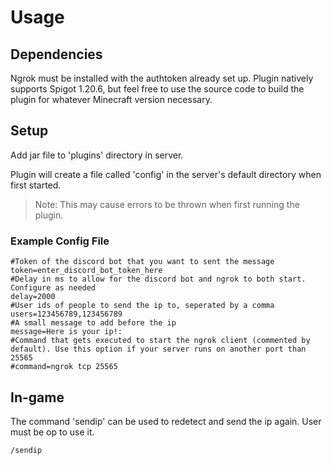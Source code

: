 # Usage

## Dependencies

Ngrok must be installed with the authtoken already set up. Plugin natively supports Spigot 1.20.6, but feel free to use the source code to build the plugin for whatever Minecraft version necessary.

## Setup

Add jar file to 'plugins' directory in server.

Plugin will create a file called 'config' in the server's default directory when first started.
>Note: This may cause errors to be thrown when first running the plugin.

### Example Config File

```
#Token of the discord bot that you want to sent the message
token=enter_discord_bot_token_here
#Delay in ms to allow for the discord bot and ngrok to both start. Configure as needed
delay=2000
#User ids of people to send the ip to, seperated by a comma
users=123456789,123456789
#A small message to add before the ip
message=Here is your ip!:
#Command that gets executed to start the ngrok client (commented by default). Use this option if your server runs on another port than 25565
#command=ngrok tcp 25565
```

## In-game 

The command 'sendip' can be used to redetect and send the ip again. User must be op to use it.

```
/sendip
```
